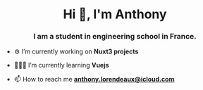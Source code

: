 <h1 align="center">Hi 👋, I'm Anthony</h1>
<h3 align="center">I am a student in engineering school in France.</h3>

- ⚙ I’m currently working on **Nuxt3 projects**

- 👨🏻‍🏫 I’m currently learning **Vuejs**

- 📫 How to reach me **anthony.lorendeaux@icloud.com**
